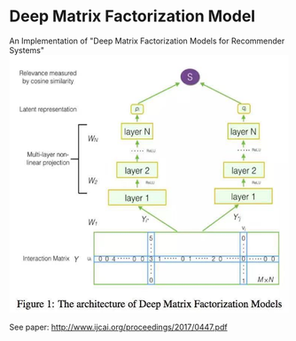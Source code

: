 # Deep Matrix Factorization Model
An Implementation of "Deep Matrix Factorization Models for Recommender Systems"
![](network.jpeg)

See paper: http://www.ijcai.org/proceedings/2017/0447.pdf
